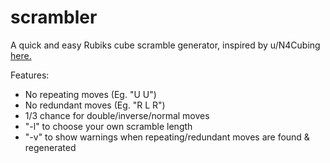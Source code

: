 # scrambler

A quick and easy Rubiks cube scramble generator, inspired by u/N4Cubing [here.](https://www.reddit.com/r/Cubers/comments/r6wclj/i_just_made_my_own_rubiks_cube_scrambler_in_java_d/)

Features:

- No repeating moves (Eg. "U U")
- No redundant moves (Eg. "R L R")
- 1/3 chance for double/inverse/normal moves
- "-l" to choose your own scramble length
- "-v" to show warnings when repeating/redundant moves are found & regenerated